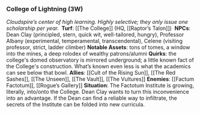 ---
---

### College of Lightning (3W)
*Cloudspire’s center of high learning. Highly selective; they only issue one scholarship per year.* 
**Turf**: [[The College]] (HQ, [[Raptor’s Talon]]) 
**NPCs**: Dean Clay (principled, stern, quick wit, well-tailored, hungry), Professor Albany (experimental, temperamental, transcendental), Celene (visiting professor, strict, ladder climber)
**Notable Assets**: tons of tomes, a window into the mines, a deep rolodex of wealthy patrons/alumni
**Quirks**: the college's domed observatory is mirrored underground; a little known fact of the College's construction. What’s known even less is what the academics can see below that bowl.
**Allies**: [[Cult of the Rising Sun]], [[The Red Sashes]], [[The Unseen]], [[The Vault]], [[The Vultures]]
**Enemies**: [[Factum Factotum]], [[Rogue’s Gallery]]
**Situation**: The Factotum Institute is growing, literally, into/onto the College. Dean Clay wants to turn this inconvenience into an advantage. If the Dean can find a reliable way to infiltrate, the secrets of the Institute can be folded into new curricula.